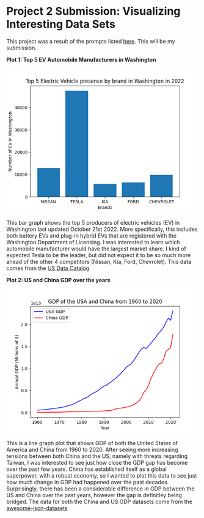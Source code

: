 # Project 2 Submission: Visualizing Interesting Data Sets

This project was a result of the prompts listed [here](https://github.com/mikeizbicki/cmc-csci040/tree/2022fall/project_02). This will be my submission. 

**Plot 1: Top 5 EV Automobile Manufacturers in Washington**


![EV By Brand in Washington](ev_washington.png)

This bar graph shows the top 5 producers of electric vehicles (EV) in Washington last updated October 21st 2022. More specifically, this includes both battery EVs and plug-in hybrid EVs that are registered with the Washington Department of Licensing. I was interested to learn which automobile manufacturer would have the largest market share. I kind of expected Tesla to be the leader, but did not expect it to be so much more ahead of the other 4 competitors (Nissan, Kia, Ford, Chevrolet). This data comes from the [US Data Catalog](https://catalog.data.gov/dataset/electric-vehicle-population-data)


**Plot 2: US and China GDP over the years**

![US and China GDP](us_china_gdp.png)

This is a line graph plot that shows GDP of both the United States of America and China from 1960 to 2020. After seeing more increasing tensions between both China and the US, namely with threats regarding Taiwan, I was interested to see just how close the GDP gap has become over the past few years. China has established itself as a global superpower, with a robust economy, so I wanted to plot this data to see just how much change in GDP had happened over the past decades. Surprisingly, there has been a considerable difference in GDP between the US and China over the past years, however the gap is definitley being bridged. The data for both the China and US GDP datasets come from the [awesome-json-datasets](https://github.com/jdorfman/awesome-json-datasets)

